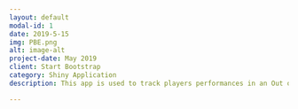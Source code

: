 ```yaml
---
layout: default
modal-id: 1
date: 2019-5-15
img: PBE.png
alt: image-alt
project-date: May 2019
client: Start Bootstrap
category: Shiny Application
description: This app is used to track players performances in an Out of the Park simulation league. I built this from .csv files directly out of the game. Each tab has a different set fo visulizations that show different aspects of the league's history. The github can be found here: <a href="https://github.com/Clarkbar36/Pro-Baseball-Experience">PBE Github</a>

---
```

